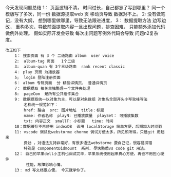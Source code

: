  今天发现问题总结
    1： 页面逻辑不清， 时间过长，自己都忘了写到哪里？ 同一个模版写了多次，同一份
        数据源提取web 页 移动页导致 数据对不上。
    2:  没有做笔记，没有大纲， 想到哪里做哪里，导致无法跟进进度，
    3： 数据提取方法 边写边改， 重构多次，导致前面提取内容一旦出现问题，排查困难，
        只能额外添加代码做例外处理。 假如实际开发会导致 每次出问题写例外代码会导致
        问题n2复杂度。
        
    改正如下
        1： 搜索页面 有 3 个 二级路由 album  user voice 
        2:  album-tag 页面   1个二级  
        3:  album-quan 有 3个三级路由  rank recent classic
        4： play 页面 为播放器  
        5;  login 登陆注册页面
        6： album 专辑页面  分 精品详情页， 普通详情页 
        7： 数据提取 相关单独整理一个文件夹处理
        8:  pageCom  是所有公共组件集合
        9： 数据提取统一以对象为主，可以是对象数组 对象名全部开头小写驼峰写法 
            名称统一规范如下：
            href: 路由  src: 图片地址  title：标题  
            name: 作者名称  playN: 已播放数量  playSet： 可播放集数
            txt: 内容正文  smallT: 小标题   time: 时间
        10：数据缓存不再使用 indexDB  该用 localStorage 简单方便，后期加入时间戳
        11: vscode 调试比webstorme chorme 调试方便太多，所见即所得，只是git 用起来
            费劲 ，对语法支持非常好，有很多语法webstorme 要自己记，很容易拼错
            特别是 componentDidmount  系列. 尽快熟悉vs code git 用法。 
        12： 自己的苹果dell小主机也调试完毕，苹果系统使用起来真心方便，再也不用担心硬件
             性能，故障影响心情。
        13： md 写文档很方便， 今天就学你了。     